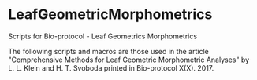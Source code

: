 # LeafGeometricMorphometrics
Scripts for Bio-protocol - Leaf Geometrics Morphometrics

The following scripts and macros are those used in the article "Comprehensive Methods for Leaf Geometric Morphometric Analyses" by L. L. Klein and H. T. Svoboda printed in Bio-protocol X(X). 2017.
